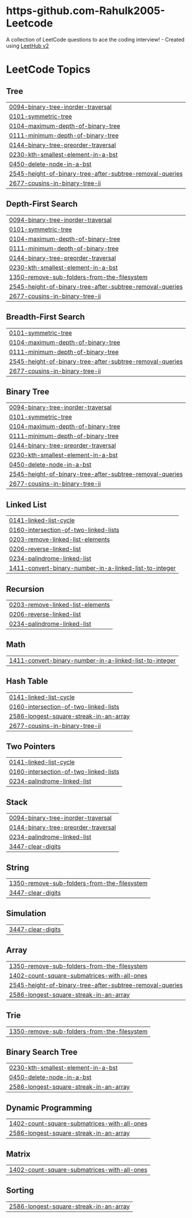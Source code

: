 # https-github.com-Rahulk2005-Leetcode
A collection of LeetCode questions to ace the coding interview! - Created using [LeetHub v2](https://github.com/arunbhardwaj/LeetHub-2.0)

<!---LeetCode Topics Start-->
# LeetCode Topics
## Tree
|  |
| ------- |
| [0094-binary-tree-inorder-traversal](https://github.com/Rahulk2005/https-github.com-Rahulk2005-Leetcode/tree/master/0094-binary-tree-inorder-traversal) |
| [0101-symmetric-tree](https://github.com/Rahulk2005/https-github.com-Rahulk2005-Leetcode/tree/master/0101-symmetric-tree) |
| [0104-maximum-depth-of-binary-tree](https://github.com/Rahulk2005/https-github.com-Rahulk2005-Leetcode/tree/master/0104-maximum-depth-of-binary-tree) |
| [0111-minimum-depth-of-binary-tree](https://github.com/Rahulk2005/https-github.com-Rahulk2005-Leetcode/tree/master/0111-minimum-depth-of-binary-tree) |
| [0144-binary-tree-preorder-traversal](https://github.com/Rahulk2005/https-github.com-Rahulk2005-Leetcode/tree/master/0144-binary-tree-preorder-traversal) |
| [0230-kth-smallest-element-in-a-bst](https://github.com/Rahulk2005/https-github.com-Rahulk2005-Leetcode/tree/master/0230-kth-smallest-element-in-a-bst) |
| [0450-delete-node-in-a-bst](https://github.com/Rahulk2005/https-github.com-Rahulk2005-Leetcode/tree/master/0450-delete-node-in-a-bst) |
| [2545-height-of-binary-tree-after-subtree-removal-queries](https://github.com/Rahulk2005/https-github.com-Rahulk2005-Leetcode/tree/master/2545-height-of-binary-tree-after-subtree-removal-queries) |
| [2677-cousins-in-binary-tree-ii](https://github.com/Rahulk2005/https-github.com-Rahulk2005-Leetcode/tree/master/2677-cousins-in-binary-tree-ii) |
## Depth-First Search
|  |
| ------- |
| [0094-binary-tree-inorder-traversal](https://github.com/Rahulk2005/https-github.com-Rahulk2005-Leetcode/tree/master/0094-binary-tree-inorder-traversal) |
| [0101-symmetric-tree](https://github.com/Rahulk2005/https-github.com-Rahulk2005-Leetcode/tree/master/0101-symmetric-tree) |
| [0104-maximum-depth-of-binary-tree](https://github.com/Rahulk2005/https-github.com-Rahulk2005-Leetcode/tree/master/0104-maximum-depth-of-binary-tree) |
| [0111-minimum-depth-of-binary-tree](https://github.com/Rahulk2005/https-github.com-Rahulk2005-Leetcode/tree/master/0111-minimum-depth-of-binary-tree) |
| [0144-binary-tree-preorder-traversal](https://github.com/Rahulk2005/https-github.com-Rahulk2005-Leetcode/tree/master/0144-binary-tree-preorder-traversal) |
| [0230-kth-smallest-element-in-a-bst](https://github.com/Rahulk2005/https-github.com-Rahulk2005-Leetcode/tree/master/0230-kth-smallest-element-in-a-bst) |
| [1350-remove-sub-folders-from-the-filesystem](https://github.com/Rahulk2005/https-github.com-Rahulk2005-Leetcode/tree/master/1350-remove-sub-folders-from-the-filesystem) |
| [2545-height-of-binary-tree-after-subtree-removal-queries](https://github.com/Rahulk2005/https-github.com-Rahulk2005-Leetcode/tree/master/2545-height-of-binary-tree-after-subtree-removal-queries) |
| [2677-cousins-in-binary-tree-ii](https://github.com/Rahulk2005/https-github.com-Rahulk2005-Leetcode/tree/master/2677-cousins-in-binary-tree-ii) |
## Breadth-First Search
|  |
| ------- |
| [0101-symmetric-tree](https://github.com/Rahulk2005/https-github.com-Rahulk2005-Leetcode/tree/master/0101-symmetric-tree) |
| [0104-maximum-depth-of-binary-tree](https://github.com/Rahulk2005/https-github.com-Rahulk2005-Leetcode/tree/master/0104-maximum-depth-of-binary-tree) |
| [0111-minimum-depth-of-binary-tree](https://github.com/Rahulk2005/https-github.com-Rahulk2005-Leetcode/tree/master/0111-minimum-depth-of-binary-tree) |
| [2545-height-of-binary-tree-after-subtree-removal-queries](https://github.com/Rahulk2005/https-github.com-Rahulk2005-Leetcode/tree/master/2545-height-of-binary-tree-after-subtree-removal-queries) |
| [2677-cousins-in-binary-tree-ii](https://github.com/Rahulk2005/https-github.com-Rahulk2005-Leetcode/tree/master/2677-cousins-in-binary-tree-ii) |
## Binary Tree
|  |
| ------- |
| [0094-binary-tree-inorder-traversal](https://github.com/Rahulk2005/https-github.com-Rahulk2005-Leetcode/tree/master/0094-binary-tree-inorder-traversal) |
| [0101-symmetric-tree](https://github.com/Rahulk2005/https-github.com-Rahulk2005-Leetcode/tree/master/0101-symmetric-tree) |
| [0104-maximum-depth-of-binary-tree](https://github.com/Rahulk2005/https-github.com-Rahulk2005-Leetcode/tree/master/0104-maximum-depth-of-binary-tree) |
| [0111-minimum-depth-of-binary-tree](https://github.com/Rahulk2005/https-github.com-Rahulk2005-Leetcode/tree/master/0111-minimum-depth-of-binary-tree) |
| [0144-binary-tree-preorder-traversal](https://github.com/Rahulk2005/https-github.com-Rahulk2005-Leetcode/tree/master/0144-binary-tree-preorder-traversal) |
| [0230-kth-smallest-element-in-a-bst](https://github.com/Rahulk2005/https-github.com-Rahulk2005-Leetcode/tree/master/0230-kth-smallest-element-in-a-bst) |
| [0450-delete-node-in-a-bst](https://github.com/Rahulk2005/https-github.com-Rahulk2005-Leetcode/tree/master/0450-delete-node-in-a-bst) |
| [2545-height-of-binary-tree-after-subtree-removal-queries](https://github.com/Rahulk2005/https-github.com-Rahulk2005-Leetcode/tree/master/2545-height-of-binary-tree-after-subtree-removal-queries) |
| [2677-cousins-in-binary-tree-ii](https://github.com/Rahulk2005/https-github.com-Rahulk2005-Leetcode/tree/master/2677-cousins-in-binary-tree-ii) |
## Linked List
|  |
| ------- |
| [0141-linked-list-cycle](https://github.com/Rahulk2005/https-github.com-Rahulk2005-Leetcode/tree/master/0141-linked-list-cycle) |
| [0160-intersection-of-two-linked-lists](https://github.com/Rahulk2005/https-github.com-Rahulk2005-Leetcode/tree/master/0160-intersection-of-two-linked-lists) |
| [0203-remove-linked-list-elements](https://github.com/Rahulk2005/https-github.com-Rahulk2005-Leetcode/tree/master/0203-remove-linked-list-elements) |
| [0206-reverse-linked-list](https://github.com/Rahulk2005/https-github.com-Rahulk2005-Leetcode/tree/master/0206-reverse-linked-list) |
| [0234-palindrome-linked-list](https://github.com/Rahulk2005/https-github.com-Rahulk2005-Leetcode/tree/master/0234-palindrome-linked-list) |
| [1411-convert-binary-number-in-a-linked-list-to-integer](https://github.com/Rahulk2005/https-github.com-Rahulk2005-Leetcode/tree/master/1411-convert-binary-number-in-a-linked-list-to-integer) |
## Recursion
|  |
| ------- |
| [0203-remove-linked-list-elements](https://github.com/Rahulk2005/https-github.com-Rahulk2005-Leetcode/tree/master/0203-remove-linked-list-elements) |
| [0206-reverse-linked-list](https://github.com/Rahulk2005/https-github.com-Rahulk2005-Leetcode/tree/master/0206-reverse-linked-list) |
| [0234-palindrome-linked-list](https://github.com/Rahulk2005/https-github.com-Rahulk2005-Leetcode/tree/master/0234-palindrome-linked-list) |
## Math
|  |
| ------- |
| [1411-convert-binary-number-in-a-linked-list-to-integer](https://github.com/Rahulk2005/https-github.com-Rahulk2005-Leetcode/tree/master/1411-convert-binary-number-in-a-linked-list-to-integer) |
## Hash Table
|  |
| ------- |
| [0141-linked-list-cycle](https://github.com/Rahulk2005/https-github.com-Rahulk2005-Leetcode/tree/master/0141-linked-list-cycle) |
| [0160-intersection-of-two-linked-lists](https://github.com/Rahulk2005/https-github.com-Rahulk2005-Leetcode/tree/master/0160-intersection-of-two-linked-lists) |
| [2586-longest-square-streak-in-an-array](https://github.com/Rahulk2005/https-github.com-Rahulk2005-Leetcode/tree/master/2586-longest-square-streak-in-an-array) |
| [2677-cousins-in-binary-tree-ii](https://github.com/Rahulk2005/https-github.com-Rahulk2005-Leetcode/tree/master/2677-cousins-in-binary-tree-ii) |
## Two Pointers
|  |
| ------- |
| [0141-linked-list-cycle](https://github.com/Rahulk2005/https-github.com-Rahulk2005-Leetcode/tree/master/0141-linked-list-cycle) |
| [0160-intersection-of-two-linked-lists](https://github.com/Rahulk2005/https-github.com-Rahulk2005-Leetcode/tree/master/0160-intersection-of-two-linked-lists) |
| [0234-palindrome-linked-list](https://github.com/Rahulk2005/https-github.com-Rahulk2005-Leetcode/tree/master/0234-palindrome-linked-list) |
## Stack
|  |
| ------- |
| [0094-binary-tree-inorder-traversal](https://github.com/Rahulk2005/https-github.com-Rahulk2005-Leetcode/tree/master/0094-binary-tree-inorder-traversal) |
| [0144-binary-tree-preorder-traversal](https://github.com/Rahulk2005/https-github.com-Rahulk2005-Leetcode/tree/master/0144-binary-tree-preorder-traversal) |
| [0234-palindrome-linked-list](https://github.com/Rahulk2005/https-github.com-Rahulk2005-Leetcode/tree/master/0234-palindrome-linked-list) |
| [3447-clear-digits](https://github.com/Rahulk2005/https-github.com-Rahulk2005-Leetcode/tree/master/3447-clear-digits) |
## String
|  |
| ------- |
| [1350-remove-sub-folders-from-the-filesystem](https://github.com/Rahulk2005/https-github.com-Rahulk2005-Leetcode/tree/master/1350-remove-sub-folders-from-the-filesystem) |
| [3447-clear-digits](https://github.com/Rahulk2005/https-github.com-Rahulk2005-Leetcode/tree/master/3447-clear-digits) |
## Simulation
|  |
| ------- |
| [3447-clear-digits](https://github.com/Rahulk2005/https-github.com-Rahulk2005-Leetcode/tree/master/3447-clear-digits) |
## Array
|  |
| ------- |
| [1350-remove-sub-folders-from-the-filesystem](https://github.com/Rahulk2005/https-github.com-Rahulk2005-Leetcode/tree/master/1350-remove-sub-folders-from-the-filesystem) |
| [1402-count-square-submatrices-with-all-ones](https://github.com/Rahulk2005/https-github.com-Rahulk2005-Leetcode/tree/master/1402-count-square-submatrices-with-all-ones) |
| [2545-height-of-binary-tree-after-subtree-removal-queries](https://github.com/Rahulk2005/https-github.com-Rahulk2005-Leetcode/tree/master/2545-height-of-binary-tree-after-subtree-removal-queries) |
| [2586-longest-square-streak-in-an-array](https://github.com/Rahulk2005/https-github.com-Rahulk2005-Leetcode/tree/master/2586-longest-square-streak-in-an-array) |
## Trie
|  |
| ------- |
| [1350-remove-sub-folders-from-the-filesystem](https://github.com/Rahulk2005/https-github.com-Rahulk2005-Leetcode/tree/master/1350-remove-sub-folders-from-the-filesystem) |
## Binary Search Tree
|  |
| ------- |
| [0230-kth-smallest-element-in-a-bst](https://github.com/Rahulk2005/https-github.com-Rahulk2005-Leetcode/tree/master/0230-kth-smallest-element-in-a-bst) |
| [0450-delete-node-in-a-bst](https://github.com/Rahulk2005/https-github.com-Rahulk2005-Leetcode/tree/master/0450-delete-node-in-a-bst) |
| [2586-longest-square-streak-in-an-array](https://github.com/Rahulk2005/https-github.com-Rahulk2005-Leetcode/tree/master/2586-longest-square-streak-in-an-array) |
## Dynamic Programming
|  |
| ------- |
| [1402-count-square-submatrices-with-all-ones](https://github.com/Rahulk2005/https-github.com-Rahulk2005-Leetcode/tree/master/1402-count-square-submatrices-with-all-ones) |
| [2586-longest-square-streak-in-an-array](https://github.com/Rahulk2005/https-github.com-Rahulk2005-Leetcode/tree/master/2586-longest-square-streak-in-an-array) |
## Matrix
|  |
| ------- |
| [1402-count-square-submatrices-with-all-ones](https://github.com/Rahulk2005/https-github.com-Rahulk2005-Leetcode/tree/master/1402-count-square-submatrices-with-all-ones) |
## Sorting
|  |
| ------- |
| [2586-longest-square-streak-in-an-array](https://github.com/Rahulk2005/https-github.com-Rahulk2005-Leetcode/tree/master/2586-longest-square-streak-in-an-array) |
<!---LeetCode Topics End-->
